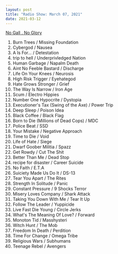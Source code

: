 ```yaml
---
layout: post
title: "Radio Show: March 07, 2021"
date: 2021-03-12
---
```


[No Gall . No Glory](https://www.mixcloud.com/jimshreds/march-07-2021-no-gall-no-glory-wkdu-917fm-philadelphia/)

1. Burn Trees / Missing Foundation
2. Cybergod / Nausea
3. A Is For... / Detestation
4. trip to hell / Underprivledged Nation
5. Human Garbage / Napalm Death
6. Aint No Feeble Bastard / Discharge
7. Life On Your Knees / Neurosis
8. High Risk Trigger / Eyehategod
9. Hate Grows Stronger / Grief
10. The Way Is Narrow / Iron Age
11. Scum / Electro Hippies
12. Number One Hypocrite / Dystopia
13. Executioner's Tax (Swing of the Axe) / Power Trip
14. Deep Sleep / Poison Idea
15. Black Coffee / Black Flag
16. Born to Die (Millions of Dead Cops) / MDC
17. Police Beat / SSD
18. Your Mistake / Negative Approach
19. Time to Die / Void
20. Life of Hate / Siege
21. Dwarf Goober Militia / Spazz
22. Get Rowdy / Cut The Shit
23. Better Than Me / Dead Stop
24. recipe for disaster / Career Suicide
25. No Faith / E.T.A
26. Suiciety Made Us Do It / DS-13
27. Tear You Apart / The Rites
28. Strength In Solitude / Panic
29. Constant Pressure / 9 Shocks Terror
30. Misery Loves Company / Shark Attack
31. Taking You Down With Me / Tear It Up
32. Follow The Leader / Yuppicide
33. Live Fast Die Young / Circle Jerks
34. What's The Meaning Of Love? / Forward
35. Monoton Tid / Masshysteri
36. Witch Hunt / The Mob
37. Freedom In Death / Perdition
38. Time For Change / Omega Tribe
39. Religious Wars / Subhumans
40. Teenage Rebel / Avengers
